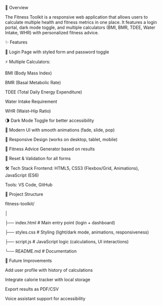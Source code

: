 📌 Overview

The Fitness Toolkit is a responsive web application that allows users to calculate multiple health and fitness metrics in one place. It features a login portal, dark mode toggle, and multiple calculators (BMI, BMR, TDEE, Water Intake, WHR) with personalized fitness advice.

✨ Features

🔑 Login Page with styled form and password toggle

⚡ Multiple Calculators:

BMI (Body Mass Index)

BMR (Basal Metabolic Rate)

TDEE (Total Daily Energy Expenditure)

Water Intake Requirement

WHR (Waist–Hip Ratio)

🌗 Dark Mode Toggle for better accessibility

🎨 Modern UI with smooth animations (fade, slide, pop)

📱 Responsive Design (works on desktop, tablet, mobile)

🧾 Fitness Advice Generator based on results

🧹 Reset & Validation for all forms

🛠️ Tech Stack
Frontend: HTML5, CSS3 (Flexbox/Grid, Animations), JavaScript (ES6)

Tools: VS Code, GitHub

📂 Project Structure

fitness-toolkit/

│

├── index.html      # Main entry point (login + dashboard)

├── styles.css      # Styling (light/dark mode, animations, responsiveness)

├── script.js       # JavaScript logic (calculations, UI interactions)

└── README.md       # Documentation

🧪 Future Improvements

Add user profile with history of calculations

Integrate calorie tracker with local storage

Export results as PDF/CSV

Voice assistant support for accessibility
